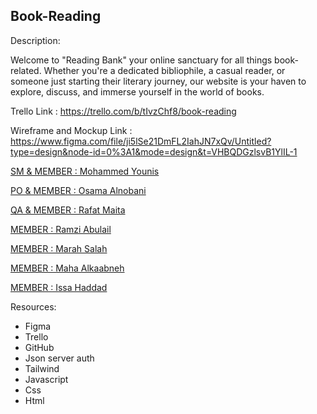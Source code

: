 ## Book-Reading

Description:

Welcome to "Reading Bank" your online sanctuary for all things book-related. Whether you're a dedicated bibliophile, a casual reader, or someone just starting their literary journey, our website is your haven to explore, discuss, and immerse yourself in the world of books.

Trello Link : https://trello.com/b/tIvzChf8/book-reading

Wireframe and Mockup Link : https://www.figma.com/file/ji5lSe21DmFL2IahJN7xQv/Untitled?type=design&node-id=0%3A1&mode=design&t=VHBQDGzlsvB1YlIL-1

[SM & MEMBER : Mohammed Younis](https://github.com/MohammedYounis2001)

[PO & MEMBER : Osama Alnobani](https://github.com/osamaraed53)

[QA & MEMBER : Rafat Maita](https://github.com/rafatmaita)

[MEMBER : Ramzi Abulail](https://github.com/ramzi-abulail)

[MEMBER : Marah Salah](https://github.com/MarahSalah)

[MEMBER : Maha Alkaabneh](https://github.com/maha-mohammad01)

[MEMBER : Issa Haddad](https://github.com/issa097)

Resources:

- Figma
- Trello
- GitHub
- Json server auth
- Tailwind
- Javascript
- Css
- Html
